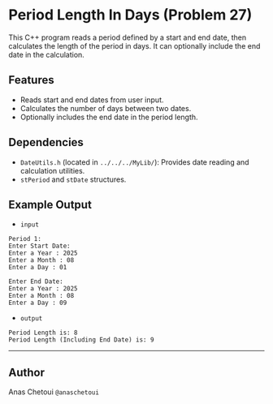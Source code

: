 # Period Length In Days (Problem 27)

This C++ program reads a period defined by a start and end date, then calculates the length of the period in days. It can optionally include the end date in the calculation.

## Features

- Reads start and end dates from user input.
- Calculates the number of days between two dates.
- Optionally includes the end date in the period length.

## Dependencies

- `DateUtils.h` (located in `../../../MyLib/`): Provides date reading and calculation utilities.
- `stPeriod` and `stDate` structures.

## Example Output

- ``input``
```
Period 1:
Enter Start Date:
Enter a Year : 2025
Enter a Month : 08
Enter a Day : 01

Enter End Date:
Enter a Year : 2025
Enter a Month : 08
Enter a Day : 09
```

- ``output``
```
Period Length is: 8
Period Length (Including End Date) is: 9
```

---
## Author

Anas Chetoui ``@anaschetoui``
